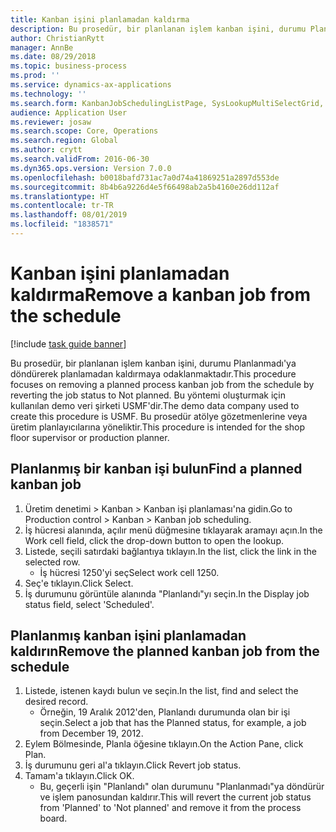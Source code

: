 ```yaml
---
title: Kanban işini planlamadan kaldırma
description: Bu prosedür, bir planlanan işlem kanban işini, durumu Planlanmadı'ya döndürerek planlamadan kaldırmaya odaklanmaktadır.
author: ChristianRytt
manager: AnnBe
ms.date: 08/29/2018
ms.topic: business-process
ms.prod: ''
ms.service: dynamics-ax-applications
ms.technology: ''
ms.search.form: KanbanJobSchedulingListPage, SysLookupMultiSelectGrid, KanbanJobStatusUpdate
audience: Application User
ms.reviewer: josaw
ms.search.scope: Core, Operations
ms.search.region: Global
ms.author: crytt
ms.search.validFrom: 2016-06-30
ms.dyn365.ops.version: Version 7.0.0
ms.openlocfilehash: b0018bafd731ac7a0d74a41869251a2897d553de
ms.sourcegitcommit: 8b4b6a9226d4e5f66498ab2a5b4160e26dd112af
ms.translationtype: HT
ms.contentlocale: tr-TR
ms.lasthandoff: 08/01/2019
ms.locfileid: "1838571"
---
```

# <a name="remove-a-kanban-job-from-the-schedule"></a><span data-ttu-id="949f6-103">Kanban işini planlamadan kaldırma</span><span class="sxs-lookup"><span data-stu-id="949f6-103">Remove a kanban job from the schedule</span></span>

[!include [task guide banner](../../includes/task-guide-banner.md)]

<span data-ttu-id="949f6-104">Bu prosedür, bir planlanan işlem kanban işini, durumu Planlanmadı'ya döndürerek planlamadan kaldırmaya odaklanmaktadır.</span><span class="sxs-lookup"><span data-stu-id="949f6-104">This procedure focuses on removing a planned process kanban job from the schedule by reverting the job status to Not planned.</span></span> <span data-ttu-id="949f6-105">Bu yöntemi oluşturmak için kullanılan demo veri şirketi USMF'dir.</span><span class="sxs-lookup"><span data-stu-id="949f6-105">The demo data company used to create this procedure is USMF.</span></span> <span data-ttu-id="949f6-106">Bu prosedür atölye gözetmenlerine veya üretim planlayıcılarına yöneliktir.</span><span class="sxs-lookup"><span data-stu-id="949f6-106">This procedure is intended for the shop floor supervisor or production planner.</span></span>


## <a name="find-a-planned-kanban-job"></a><span data-ttu-id="949f6-107">Planlanmış bir kanban işi bulun</span><span class="sxs-lookup"><span data-stu-id="949f6-107">Find a planned kanban job</span></span>
1. <span data-ttu-id="949f6-108">Üretim denetimi > Kanban > Kanban işi planlaması'na gidin.</span><span class="sxs-lookup"><span data-stu-id="949f6-108">Go to Production control > Kanban > Kanban job scheduling.</span></span>
2. <span data-ttu-id="949f6-109">İş hücresi alanında, açılır menü düğmesine tıklayarak aramayı açın.</span><span class="sxs-lookup"><span data-stu-id="949f6-109">In the Work cell field, click the drop-down button to open the lookup.</span></span>
3. <span data-ttu-id="949f6-110">Listede, seçili satırdaki bağlantıya tıklayın.</span><span class="sxs-lookup"><span data-stu-id="949f6-110">In the list, click the link in the selected row.</span></span>
    * <span data-ttu-id="949f6-111">İş hücresi 1250'yi seç</span><span class="sxs-lookup"><span data-stu-id="949f6-111">Select work cell 1250.</span></span>  
4. <span data-ttu-id="949f6-112">Seç'e tıklayın.</span><span class="sxs-lookup"><span data-stu-id="949f6-112">Click Select.</span></span>
5. <span data-ttu-id="949f6-113">İş durumunu görüntüle alanında "Planlandı"yı seçin.</span><span class="sxs-lookup"><span data-stu-id="949f6-113">In the Display job status field, select 'Scheduled'.</span></span>

## <a name="remove-the-planned-kanban-job-from-the-schedule"></a><span data-ttu-id="949f6-114">Planlanmış kanban işini planlamadan kaldırın</span><span class="sxs-lookup"><span data-stu-id="949f6-114">Remove the planned kanban job from the schedule</span></span>
1. <span data-ttu-id="949f6-115">Listede, istenen kaydı bulun ve seçin.</span><span class="sxs-lookup"><span data-stu-id="949f6-115">In the list, find and select the desired record.</span></span>
    * <span data-ttu-id="949f6-116">Örneğin, 19 Aralık 2012'den, Planlandı durumunda olan bir işi seçin.</span><span class="sxs-lookup"><span data-stu-id="949f6-116">Select a job that has the Planned status, for example, a job from December 19, 2012.</span></span>  
2. <span data-ttu-id="949f6-117">Eylem Bölmesinde, Planla öğesine tıklayın.</span><span class="sxs-lookup"><span data-stu-id="949f6-117">On the Action Pane, click Plan.</span></span>
3. <span data-ttu-id="949f6-118">İş durumunu geri al'a tıklayın.</span><span class="sxs-lookup"><span data-stu-id="949f6-118">Click Revert job status.</span></span>
4. <span data-ttu-id="949f6-119">Tamam'a tıklayın.</span><span class="sxs-lookup"><span data-stu-id="949f6-119">Click OK.</span></span>
    * <span data-ttu-id="949f6-120">Bu, geçerli işin "Planlandı" olan durumunu "Planlanmadı"ya döndürür ve işlem panosundan kaldırır.</span><span class="sxs-lookup"><span data-stu-id="949f6-120">This will revert the current job status from 'Planned' to 'Not planned' and remove it from the process board.</span></span>   

